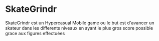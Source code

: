 # SkateGrindr


SkateGrindr est un Hypercasual Mobile game ou le but est 
d'avancer un skateur dans les differents niveaux en ayant le plus gros score
possible grace aux figures effectuées



